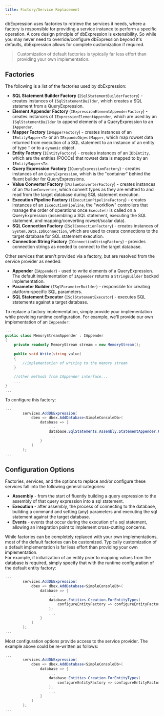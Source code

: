 ```yaml
---
title: Factory/Service Replacement
---
```


dbExpression uses factories to retrieve the services it needs, where a factory is responsible for providing a service instance to perform a specific operation.  A core design principle
of dbExpression is extensibility.  So while you may never need to override/configure dbExpression beyond it's defaults, dbExpression allows for complete customization if required.

> Customization of default factories is typically far less effort than providing your own implementation.

## Factories

The following is a list of the factories used by dbExpression:
* **SQL Statement Builder Factory** (```ISqlStatementBuilderFactory```) - creates instances of ```ISqlStatementBuilder```, which creates a SQL statement from a QueryExpression.
* **Element Appender Factory** (```IExpressionElementAppenderFactory```) - creates instances of ```IExpressionElementAppender```, which are used by an ```ISqlStatementBuilder``` to append elements of a QueryExpression to an ```IAppender```.
* **Mapper Factory** (```IMapperFactory```) - creates instances of an ```IEntityMapper<T>``` or an ```IExpandoObjectMapper```, which map rowset data returned from execution of a SQL statement to an instance of an entity of type ```T``` or to a ```dynamic``` object.
* **Entity Factory** (```IEntityFactory```) - creates instances of an ```IDbEntity```, which are the entities (POCOs) that rowset data is mapped to by an ```IEntityMapper<T>```.
* **Query Expression Factory** (```IQueryExpressionFactory```) - creates instances of an ```QueryExpression```, which is the "container" behind the fluent builder for QueryExpressions.
* **Value Converter Factory** (```IValueConverterFactory```) - creates instances of an ```IValueConverter```, which convert types as they are emitted to and read from the target database during SQL statement execution.
* **Execution Pipeline Factory** (```IExecutionPipelineFactory```) - creates instances of an ```IExecutionPipeline```, the "workflow" controllers that manage the order of operations once ```Execute()``` is called on a QueryExpression (assembling a SQL statement, executing the SQL statement, and mapping/converting rowset/scalar data).
* **SQL Connection Factory** (```ISqlConnectionFactory```) - creates instances of ```System.Data.IDbConnection```, which are used to create connections to the target database for SQL statement execution.
* **Connection String Factory** (```IConnectionStringFactory```) - provides connection strings as needed to connect to the target database.

Other services that aren't provided via a factory, but are resolved from the service provider as needed:
* **Appender** (```IAppender```) - used to write elements of a QueryExpression.  The default implementation of ```IAppender``` returns a ```StringBuilder``` backed implementation.
* **Parameter Builder** (```ISqlParameterBuilder```) - responsible for creating platform-specific SQL parameters.
* **SQL Statement Executor** (```ISqlStatementExecutor```) - executes SQL statements against a target database.

To replace a factory implementation, simply provide your implementation while providing runtime configuration.  For example, we'll provide our own implementation of an ```IAppender```:
```csharp
...
public class MemoryStreamAppender : IAppender
{
    private readonly MemoryStream stream = new MemoryStream();
    
    public void Write(string value)
    {
        //implementation of writing to the memory stream
    }
    
    //other methods from IAppender interface...
    ... 
}
...
```
To configure this factory:
```csharp
...
        services.AddDbExpression(
            dbex => dbex.AddDatabase<SimpleConsoleDb>(
                database => {
                    ...
                    database.SqlStatements.Assembly.StatementAppender.Use<MemoryStreamAppender>(); // <- dbExpression will use MemoryStreamAppenders to build SQL statements
                    ...
                }
            )
        );
...
```

## Configuration Options

Factories, services, and the options to replace and/or configure these services fall into the following general categories:
* **Assembly** - from the start of fluently building a query expression to the assembly of that query expression into a sql statement.
* **Execution** - after assembly, the process of connecting to the database, building a command and setting (any) parameters and executing the sql statement against the target database.
* **Events** - events that occur during the execution of a sql statement, allowing an integration point to implement cross-cutting concerns.

While factories can be completely replaced with your own implementations, most of the default factories can be customized. Typically customization of a default implementation is far less effort than providing your own implementation.  
For example, if initialization of an entity *prior* to mapping values from the database is required, simply specify that with the runtime configuration of the default entity factory:  

```csharp
...
        services.AddDbExpression(
            dbex => dbex.AddDatabase<SimpleConsoleDb>(
                database => {
                    ...
                    database.Entities.Creation.ForEntityTypes(
                        configureEntityFactory => configureEntityFactory.ForEntityType<Person>(() => new Person { CreditLimit = 1000 })
                    );
                    ...
                }
            )
        );
...
```

Most configuration options provide access to the service provider.  The example above could be re-written as follows:
```csharp
...
        services.AddDbExpression(
            dbex => dbex.AddDatabase<SimpleConsoleDb>(
                database => {
                    ...
                    database.Entities.Creation.ForEntityTypes(
                        configureEntityFactory => configureEntityFactory.ForEntityType<Person>(sp => sp.GetRequiredService<IEntityFactory>().CreateEntity<Person>())
                    );
                    ...
                }
            )
        );
...
```

